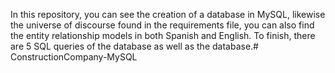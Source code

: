 In this repository, you can see the creation of a database in MySQL, likewise the universe of discourse found in the requirements file, you can also find the entity relationship models in both Spanish and English. To finish, there are 5 SQL queries of the database as well as the database.# ConstructionCompany-MySQL
